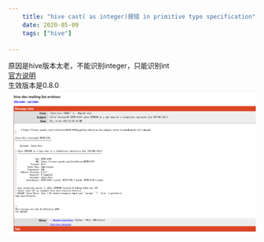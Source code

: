 ```yaml
---
    title: "hive cast( as integer)报错 in primitive type specification"
    date: 2020-05-09
    tags: ["hive"]
    
---
```


原因是hive版本太老，不能识别integer，只能识别int  
[官方说明](http://mail-archives.apache.org/mod_mbox/hive-dev/201310.mbox/%3CJIRA.12595720.1340551511790.3851.1383257119001@arcas%3E)  
生效版本是0.8.0  
![官方说明截图](/hivecast.png)

